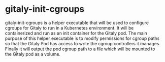 # gitaly-init-cgroups
gitaly-init-cgroups is a helper executable that will be used to configure cgroups for Gitaly to run in a Kubernetes environment. It will be containerized and run as an init container for the Gitaly pod. The main purpose of this helper executable is to modify permissions for cgroup paths so that the Gitaly Pod has access to write the cgroup controllers it manages. Finally it will output the pod cgroup path to a file which will be mounted to the Gitaly pod as a volume.
